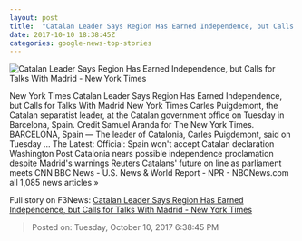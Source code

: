 ```yaml
---
layout: post
title:  "Catalan Leader Says Region Has Earned Independence, but Calls for Talks With Madrid - New York Times"
date: 2017-10-10 18:38:45Z
categories: google-news-top-stories
---
```


![Catalan Leader Says Region Has Earned Independence, but Calls for Talks With Madrid - New York Times](https://static01.nyt.com/images/2017/10/11/world/11Catalonia1/11Catalonia1-facebookJumbo.jpg)

New York Times Catalan Leader Says Region Has Earned Independence, but Calls for Talks With Madrid New York Times Carles Puigdemont, the Catalan separatist leader, at the Catalan government office on Tuesday in Barcelona, Spain. Credit Samuel Aranda for The New York Times. BARCELONA, Spain — The leader of Catalonia, Carles Puigdemont, said on Tuesday ... The Latest: Official: Spain won't accept Catalan declaration Washington Post Catalonia nears possible independence proclamation despite Madrid's warnings Reuters Catalans' future on line as parliament meets CNN BBC News - U.S. News & World Report - NPR - NBCNews.com all 1,085 news articles »


Full story on F3News: [Catalan Leader Says Region Has Earned Independence, but Calls for Talks With Madrid - New York Times](http://www.f3nws.com/n/yxCJk)

> Posted on: Tuesday, October 10, 2017 6:38:45 PM
